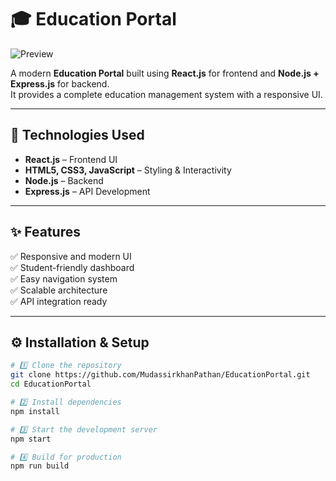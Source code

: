 # 🎓 Education Portal

![Preview](https://github.com/MudassirkhanPathan/EducationPortal/raw/master/React%20App%20and%206%20more%20pages%20-%20Personal%20-%20Microsoft%E2%80%8B%20Edge%208_3_2025%2011_13_42%20AM.png)

A modern **Education Portal** built using **React.js** for frontend and **Node.js + Express.js** for backend.  
It provides a complete education management system with a responsive UI.

---

## 🚀 Technologies Used

- **React.js** – Frontend UI
- **HTML5, CSS3, JavaScript** – Styling & Interactivity
- **Node.js** – Backend
- **Express.js** – API Development

---

## ✨ Features

✅ Responsive and modern UI  
✅ Student-friendly dashboard  
✅ Easy navigation system  
✅ Scalable architecture  
✅ API integration ready  

---

## ⚙️ Installation & Setup

```bash
# 1️⃣ Clone the repository
git clone https://github.com/MudassirkhanPathan/EducationPortal.git
cd EducationPortal

# 2️⃣ Install dependencies
npm install

# 3️⃣ Start the development server
npm start

# 4️⃣ Build for production
npm run build
